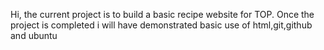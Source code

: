 Hi, the current project is to build a basic recipe website for TOP.
Once the project is completed i will have demonstrated basic use of html,git,github and ubuntu
